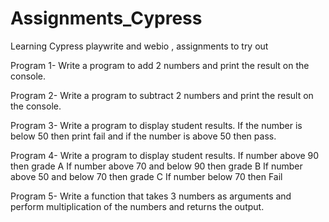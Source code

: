 # Assignments_Cypress
Learning Cypress playwrite and webio , assignments to try out 

Program 1- Write a program to add 2 numbers and print the result on the console.

Program 2- Write a program to subtract 2 numbers and print the result on the console.

Program 3- Write a program to display student results. If the number is below 50 then print fail and if the number is above 50 then pass.

Program 4- Write a program to display student results. 
		If number above 90 then grade A
		If number above 70 and below 90 then grade B
If number above 50 and below 70 then grade C
If number below 70 then Fail
		
Program 5- Write a function that takes 3 numbers as arguments and perform multiplication of the numbers and returns the output. 

 
